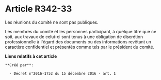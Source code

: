 # Article R342-33

Les réunions du comité ne sont pas publiques. 

Les membres du comité et les personnes participant, à quelque titre que ce soit, aux travaux de celui-ci sont tenus à une
obligation de discrétion professionnelle à l'égard des documents ou des informations revêtant un caractère confidentiel et
présentés comme tels par le président du comité.

**Liens relatifs à cet article**

	**Créé par**:

	  - Décret n°2016-1752 du 15 décembre 2016 - art. 1
